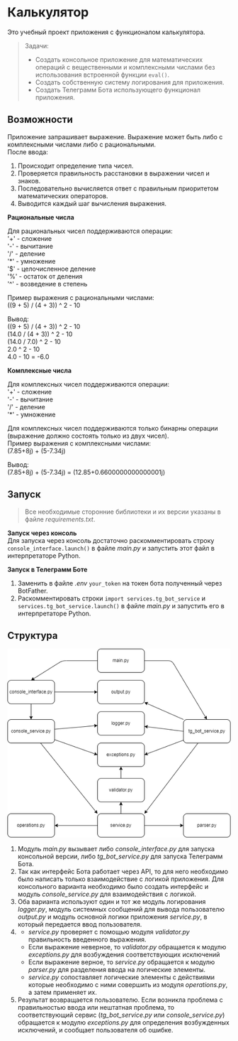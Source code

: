 # Калькулятор
Это учебный проект приложения с функционалом калькулятора.
>Задачи:
> - Создать консольное приложение для математических операций с вещественными и комплексными числами без использования 
> встроенной функции `eval()`.
> - Создать собственную систему логирования для приложения.
> - Создать Телеграмм Бота использующего функционал приложения.

## Возможности
Приложение запрашивает выражение. Выражение может быть либо с комплексными числами либо с рациональными. \
После ввода:
1. Происходит определение типа чисел.
2. Проверяется правильность расстановки в выражении чисел и знаков.
3. Последовательно вычисляется ответ с правильным приоритетом математических операторов.
4. Выводится каждый шаг вычисления выражения.

**Рациональные числа**

Для рациональных чисел поддерживаются операции: \
'+' - сложение \
'-' - вычитание \
'/' - деление \
'*' - умножение \
'$' - целочисленное деление \
'%' - остаток от деления \
'^' - возведение в степень

Пример выражения с рациональными числами: \
((9 + 5) / (4 + 3)) ^ 2 - 10

Вывод: \
((9 + 5) / (4 + 3)) ^ 2 - 10 \
(14.0 / (4 + 3)) ^ 2 - 10 \
(14.0 / 7.0) ^ 2 - 10 \
2.0 ^ 2 - 10 \
4.0 - 10 = -6.0

**Комплексные числа**

Для комплексных чисел поддерживаются операции: \
'+' - сложение \
'-' - вычитание \
'/' - деление \
'*' - умножение

Для комплексных чисел поддерживаются только бинарны операции (выражение должно состоять только из двух чисел). \
Пример выражения с комплексными числами: \
(7.85+8j) + (5-7.34j)

Вывод: \
(7.85+8j) + (5-7.34j) = (12.85+0.6600000000000001j)

## Запуск

>Все необходимые сторонние библиотеки и их версии указаны в файле *requirements.txt*.

**Запуск через консоль** \
Для запуска через консоль достаточно раскомментировать строку `console_interface.launch()` в файле *main.py*
и запустить этот файл в интерпретаторе Python.

**Запуск в Телеграмм Боте**
1. Заменить в файле *.env* `your_token` на токен бота полученный через BotFather.
2. Раскомментировать строки `import services.tg_bot_service` и `services.tg_bot_service.launch()` в файле *main.py* 
и запустить его в интерпретаторе Python.

## Структура

![](scheme.png "Схема взаимодействия модулей")

1. Модуль *main.py* вызывает либо *console_interface.py* для запуска консольной версии, либо *tg_bot_service.py* для 
запуска Телеграмм Бота.
2. Так как интерфейс Бота работает через API, то для него необходимо было написать только взаимодействие с логикой
приложения. Для консольного варианта необходимо было создать интерфейс и модуль *console_service.py* для взаимодействия 
с логикой.
3. Оба варианта используют один и тот же модуль логирования *logger.py*, модуль системных сообщений для вывода
пользователю *output.py* и модуль основной логики приложения *service.py*, в который передается ввод пользователя.
4. - *service.py* проверяет с помощью модуля *validator.py* правильность введенного выражения.
   - Если выражение неверное, то *validator.py* обращается к модулю *exceptions.py* для возбуждения соответствующих
   исключений
   - Если выражение верное, то *service.py* обращается к модулю *parser.py* для разделения ввода на логические элементы.
   - *service.py* сопоставляет логические элементы с действиями которые необходимо с ними совершить из модуля
   *operations.py*, а затем применяет их.
5. Результат возвращается пользователю. Если возникла проблема с правильностью ввода или нештатная проблема,
то соответствующий сервис (*tg_bot_service.py* или *console_service.py*) обращается к модулю *exceptions.py*
для определения возбужденных исключений, и сообщает пользователя об ошибке.